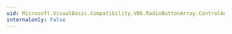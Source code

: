 ```yaml
---
uid: Microsoft.VisualBasic.Compatibility.VB6.RadioButtonArray.ControlAdded
internalonly: False
---
```

